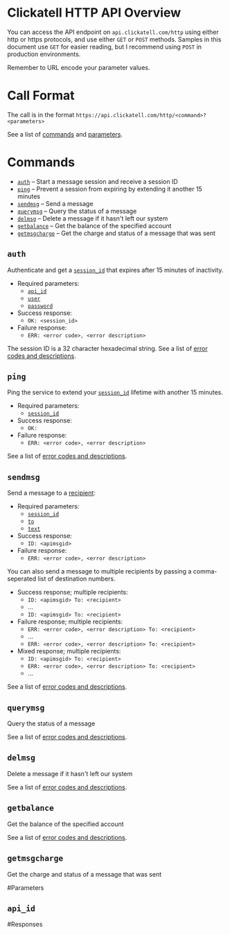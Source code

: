 # Clickatell HTTP API Overview

You can access the API endpoint on `api.clickatell.com/http` using either http or https protocols, and use either `GET` or `POST` methods. Samples in this document use `GET` for easier reading, but I recommend using `POST` in production environments.

Remember to URL encode your parameter values.

# Call Format

The call is in the format `https://api.clickatell.com/http/<command>?<parameters>`

See a list of [commands](#commands) and [parameters](#parameters).

# Commands

* [`auth`](#auth) &ndash; Start a message session and receive a session ID
* [`ping`](#) &ndash; Prevent a session from expiring by extending it another 15 minutes
* [`sendmsg`](#) &ndash; Send a message
* [`querymsg`](#) &ndash; Query the status of a message
* [`delmsg`](#) &ndash; Delete a message if it hasn't left our system
* [`getbalance`](#) &ndash; Get the balance of the specified account
* [`getmsgcharge`](#) &ndash; Get the charge and status of a message that was sent

## `auth`

Authenticate and get a [`session_id`](#session_id) that expires after 15 minutes of inactivity.

* Required parameters:
    * [`api_id`](#api_id)
    * [`user`](#user)
    * [`password`](#password)
* Success response:
    * `OK: <session_id>`
* Failure response:
    * `ERR: <error code>, <error description>`

The session ID is a 32 character hexadecimal string. See a list of [error codes and descriptions](#error-codes).

## `ping`

Ping the service to extend your [`session_id`](#session_id) lifetime with another 15 minutes.

* Required parameters:
    * [`session_id`](#session_id)
* Success response:
    * `OK: `
* Failure response:
    * `ERR: <error code>, <error description>`

See a list of [error codes and descriptions](#error-codes).

## `sendmsg`

Send a message to a [recipient](#to):

* Required parameters:
    * [`session_id`](#session_id)
    * [`to`](#to)
    * [`text`](#text)
* Success response:
    * `ID: <apimsgid>`
* Failure response:
    * `ERR: <error code>, <error description>`

You can also send a message to multiple recipients by passing a comma-seperated list of destination numbers.

* Success response; multiple recipients:
    * `ID: <apimsgid> To: <recipient>`
    * ...
    * `ID: <apimsgid> To: <recipient>`
* Failure response; multiple recipients:
    * `ERR: <error code>, <error description> To: <recipient>`
    * ...
    * `ERR: <error code>, <error description> To: <recipient>`
* Mixed response; multiple recipients:
    * `ID: <apimsgid> To: <recipient>`
    * `ERR: <error code>, <error description> To: <recipient>`
    * ...

See a list of [error codes and descriptions](#error-codes).

## `querymsg`

Query the status of a message

See a list of [error codes and descriptions](#error-codes).

## `delmsg`

Delete a message if it hasn't left our system

See a list of [error codes and descriptions](#error-codes).

## `getbalance`

Get the balance of the specified account

See a list of [error codes and descriptions](#error-codes).

## `getmsgcharge`

Get the charge and status of a message that was sent

#Parameters

## `api_id`

#Responses

